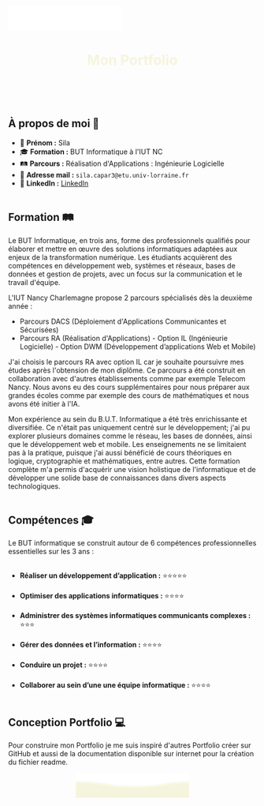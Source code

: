 <p>
        <img src="https://github.com/silacpr/silacpr/blob/main/svg/top.svg" alt="Github Stats" />
</p>

<h1 align="center" style="color: beige;">Mon Portfolio</h1>
<br><br><br>

## À propos de moi 📖

- 👤 **Prénom :** Sila
- 🎓 **Formation :** BUT Informatique à l'IUT NC
- 🛤 **Parcours :** Réalisation d'Applications : Ingénieurie Logicielle
- 📧 **Adresse mail :** `sila.capar3@etu.univ-lorraine.fr`
- 🔗 **LinkedIn :** [LinkedIn](https://www.linkedin.com/in/silacapar/)
<br><br>
## Formation 🛤

Le BUT Informatique, en trois ans, forme des professionnels qualifiés pour élaborer et mettre en œuvre des solutions informatiques adaptées aux enjeux de la transformation numérique. Les étudiants acquièrent des compétences en développement web, systèmes et réseaux, bases de données et gestion de projets, avec un focus sur la communication et le travail d'équipe. 

L'IUT Nancy Charlemagne propose 2 parcours spécialisés dès la deuxième année : 
- Parcours DACS (Déploiement d'Applications Communicantes et Sécurisées)
- Parcours RA (Réalisation d'Applications)
        - Option IL (Ingénieurie Logicielle)
        - Option DWM (Développement d’applications Web et Mobile)

J'ai choisis le parcours RA avec option IL car je souhaite poursuivre mes études après l'obtension de mon diplôme. Ce parcours a été construit en collaboration avec d'autres établissements comme par exemple Telecom Nancy. Nous avons eu des cours supplémentaires pour nous préparer aux grandes écoles comme par exemple des cours de mathématiques et nous avons été initier à l'IA.

Mon expérience au sein du B.U.T. Informatique a été très enrichissante et diversifiée. Ce n'était pas uniquement centré sur le développement; j'ai pu explorer plusieurs domaines comme le réseau, les bases de données, ainsi que le développement web et mobile. Les enseignements ne se limitaient pas à la pratique, puisque j'ai aussi bénéficié de cours théoriques en logique, cryptographie et mathématiques, entre autres. Cette formation complète m'a permis d'acquérir une vision holistique de l'informatique et de développer une solide base de connaissances dans divers aspects technologiques.
<br><br>

## Compétences 🎓

Le BUT informatique se construit autour de 6 compétences professionnelles essentielles sur les 3 ans :
<br><br>
- **Réaliser un développement d’application :** ⭐⭐⭐⭐⭐
<br><br>
- **Optimiser des applications informatiques :** ⭐⭐⭐⭐
<br><br>
- **Administrer des systèmes informatiques communicants complexes :** ⭐⭐⭐
<br><br>
- **Gérer des données et l’information :** ⭐⭐⭐⭐
<br><br>
- **Conduire un projet :** ⭐⭐⭐⭐
<br><br>
- **Collaborer au sein d’une une équipe informatique :** ⭐⭐⭐⭐
<br><br>

## Conception Portfolio 💻

Pour construire mon Portfolio je me suis inspiré d'autres Portfolio créer sur GitHub et aussi de la documentation disponible sur internet pour la création du fichier readme.

<p align="center">
        <img src="https://github.com/silacpr/silacpr/blob/main/svg/bottom.svg" alt="Github Stats" />
</p>


